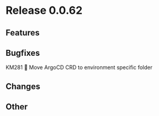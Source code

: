 # Release 0.0.62

## Features

## Bugfixes
KM281 🐛 Move ArgoCD CRD to environment specific folder

## Changes

## Other
